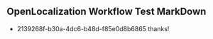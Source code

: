 ## OpenLocalization Workflow Test MarkDown
* 2139268f-b30a-4dc6-b48d-f85e0d8b6865 thanks!

<!--HONumber=Aug16_HO5-->


